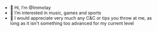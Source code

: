 - 👋 Hi, I’m @Immotay
- 👀 I’m interested in music, games and sports
- 🙏 I would appreciate very much any C&C or tips you throw at me, as long as it isn't something too advanced for my current level

<!---
Immotay/Immotay is a ✨ special ✨ repository because its `README.md` (this file) appears on your GitHub profile.
You can click the Preview link to take a look at your changes.
--->
